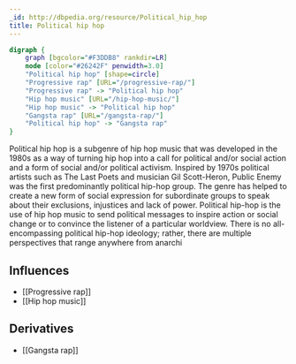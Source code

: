 ```yaml
---
_id: http://dbpedia.org/resource/Political_hip_hop
title: Political hip hop
---
```


```dot
digraph {
	graph [bgcolor="#F3DDB8" rankdir=LR]
	node [color="#26242F" penwidth=3.0]
	"Political hip hop" [shape=circle]
	"Progressive rap" [URL="/progressive-rap/"]
	"Progressive rap" -> "Political hip hop"
	"Hip hop music" [URL="/hip-hop-music/"]
	"Hip hop music" -> "Political hip hop"
	"Gangsta rap" [URL="/gangsta-rap/"]
	"Political hip hop" -> "Gangsta rap"
}
```

Political hip hop is a subgenre of hip hop music that was developed in the 1980s as a way of turning hip hop into a call for political and/or social action and a form of social and/or political activism. Inspired by 1970s political artists such as The Last Poets and musician Gil Scott-Heron, Public Enemy was the first predominantly political hip-hop group. The genre has helped to create a new form of social expression for subordinate groups to speak about their exclusions, injustices and lack of power. Political hip-hop is the use of hip hop music to send political messages to inspire action or social change or to convince the listener of a particular worldview. There is no all-encompassing political hip-hop ideology; rather, there are multiple perspectives that range anywhere from anarchi

## Influences

- [[Progressive rap]]
- [[Hip hop music]]

## Derivatives

- [[Gangsta rap]]
